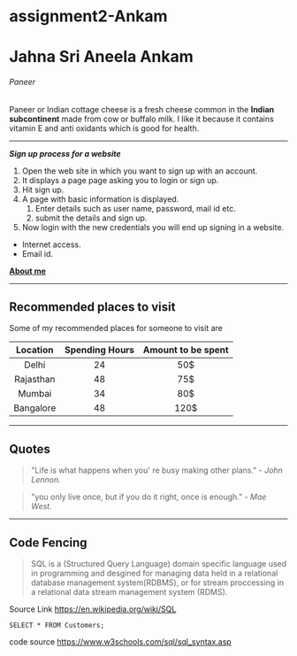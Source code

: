 # assignment2-Ankam
# Jahna Sri Aneela Ankam
###### Paneer
Paneer or Indian cottage cheese is a fresh cheese common in the **Indian subcontinent** made from cow or buffalo milk. I like it because it contains vitamin E and anti oxidants which is good for health.
***
***Sign up process for a website***
1. Open the web site in which you want to sign up with an account.
2. It displays a page page asking you to login or sign up.
3. Hit sign up.
4. A page with basic information is displayed.
   1. Enter details such as user name, password, mail id etc.
   2. submit the details and sign up.
5. Now login with the new credentials you will end up signing in a website.

- Internet access.
- Email id.

**[About me](AboutMe.md)**

---
## Recommended places to visit
Some of my recommended places for someone to visit are

|Location |  Spending Hours | Amount to be spent |
| :---: | :---: | :---: |
|Delhi     |  24            | 50$       |
|Rajasthan |  48             | 75$      |
|Mumbai    |  34             | 80$       |
|Bangalore  | 48              | 120$      |

---
## Quotes

> "Life is what happens when you' re busy making other plans." - *John Lennon.*

> "you only live once, but if you do it right, once is enough." - *Mae West.*

---
## Code Fencing

>SQL is a (Structured Query Language) domain specific language used in programming and desgined for managing data held in a relational database management system(RDBMS), or for stream proccessing in a relational data stream management system (RDMS).

Source Link <https://en.wikipedia.org/wiki/SQL>

```
SELECT * FROM Customers;

```
code source <https://www.w3schools.com/sql/sql_syntax.asp>


